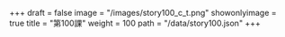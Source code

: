+++
draft = false 
image = "/images/story100_c_t.png" 
showonlyimage = true 
title = "第100課" 
weight = 100 
path = "/data/story100.json" 
+++
